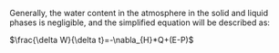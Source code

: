 Generally, the water content in the atmosphere in the solid and liquid phases is negligible, and the simplified equation will be described as:

$\frac{\delta W}{\delta t}=-\nabla_{H}*Q+(E-P)$ 